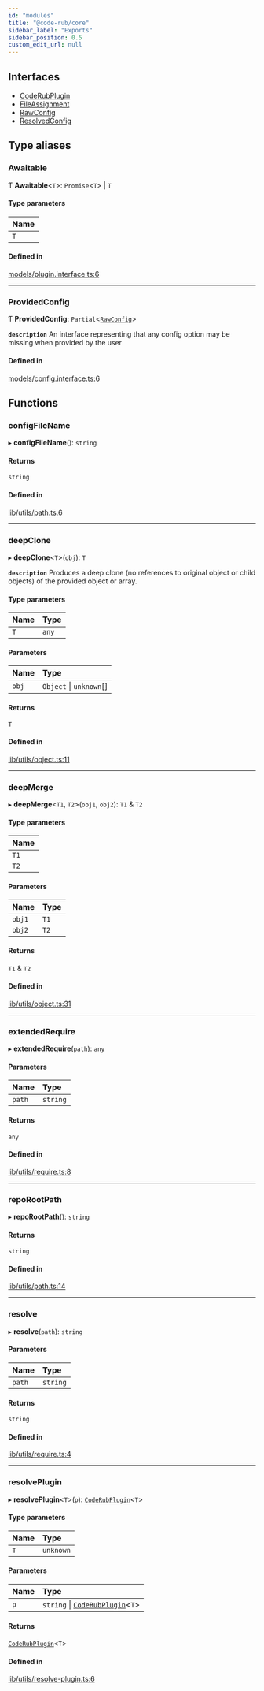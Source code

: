 ```yaml
---
id: "modules"
title: "@code-rub/core"
sidebar_label: "Exports"
sidebar_position: 0.5
custom_edit_url: null
---
```


## Interfaces

- [CodeRubPlugin](interfaces/CodeRubPlugin)
- [FileAssignment](interfaces/FileAssignment)
- [RawConfig](interfaces/RawConfig)
- [ResolvedConfig](interfaces/ResolvedConfig)

## Type aliases

### Awaitable

Ƭ **Awaitable**<`T`\>: `Promise`<`T`\> \| `T`

#### Type parameters

| Name |
| :------ |
| `T` |

#### Defined in

[models/plugin.interface.ts:6](https://github.com/agentender/code-rub/blob/bfe7610/packages/core/src/models/plugin.interface.ts#L6)

___

### ProvidedConfig

Ƭ **ProvidedConfig**: `Partial`<[`RawConfig`](interfaces/RawConfig)\>

**`description`** An interface representing that any config option may be missing when provided by the user

#### Defined in

[models/config.interface.ts:6](https://github.com/agentender/code-rub/blob/bfe7610/packages/core/src/models/config.interface.ts#L6)

## Functions

### configFileName

▸ **configFileName**(): `string`

#### Returns

`string`

#### Defined in

[lib/utils/path.ts:6](https://github.com/agentender/code-rub/blob/bfe7610/packages/core/src/lib/utils/path.ts#L6)

___

### deepClone

▸ **deepClone**<`T`\>(`obj`): `T`

**`description`** Produces a deep clone (no references to original object or child objects) of the provided object or array.

#### Type parameters

| Name | Type |
| :------ | :------ |
| `T` | `any` |

#### Parameters

| Name | Type |
| :------ | :------ |
| `obj` | `Object` \| `unknown`[] |

#### Returns

`T`

#### Defined in

[lib/utils/object.ts:11](https://github.com/agentender/code-rub/blob/bfe7610/packages/core/src/lib/utils/object.ts#L11)

___

### deepMerge

▸ **deepMerge**<`T1`, `T2`\>(`obj1`, `obj2`): `T1` & `T2`

#### Type parameters

| Name |
| :------ |
| `T1` |
| `T2` |

#### Parameters

| Name | Type |
| :------ | :------ |
| `obj1` | `T1` |
| `obj2` | `T2` |

#### Returns

`T1` & `T2`

#### Defined in

[lib/utils/object.ts:31](https://github.com/agentender/code-rub/blob/bfe7610/packages/core/src/lib/utils/object.ts#L31)

___

### extendedRequire

▸ **extendedRequire**(`path`): `any`

#### Parameters

| Name | Type |
| :------ | :------ |
| `path` | `string` |

#### Returns

`any`

#### Defined in

[lib/utils/require.ts:8](https://github.com/agentender/code-rub/blob/bfe7610/packages/core/src/lib/utils/require.ts#L8)

___

### repoRootPath

▸ **repoRootPath**(): `string`

#### Returns

`string`

#### Defined in

[lib/utils/path.ts:14](https://github.com/agentender/code-rub/blob/bfe7610/packages/core/src/lib/utils/path.ts#L14)

___

### resolve

▸ **resolve**(`path`): `string`

#### Parameters

| Name | Type |
| :------ | :------ |
| `path` | `string` |

#### Returns

`string`

#### Defined in

[lib/utils/require.ts:4](https://github.com/agentender/code-rub/blob/bfe7610/packages/core/src/lib/utils/require.ts#L4)

___

### resolvePlugin

▸ **resolvePlugin**<`T`\>(`p`): [`CodeRubPlugin`](interfaces/CodeRubPlugin)<`T`\>

#### Type parameters

| Name | Type |
| :------ | :------ |
| `T` | `unknown` |

#### Parameters

| Name | Type |
| :------ | :------ |
| `p` | `string` \| [`CodeRubPlugin`](interfaces/CodeRubPlugin)<`T`\> |

#### Returns

[`CodeRubPlugin`](interfaces/CodeRubPlugin)<`T`\>

#### Defined in

[lib/utils/resolve-plugin.ts:6](https://github.com/agentender/code-rub/blob/bfe7610/packages/core/src/lib/utils/resolve-plugin.ts#L6)
